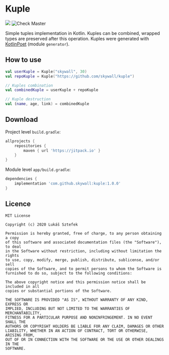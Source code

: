 # Kuple
[![](https://jitpack.io/v/skywall/kuple.svg)](https://jitpack.io/#skywall/kuple)
![Check Master](https://github.com/skywall/kuple/workflows/Check%20Master/badge.svg?branch=master)

Simple tuples implementation in Kotlin. Kuples can be combined, wrapped types are preserved after this operation. 
Kuples were generated with [KotlinPoet](https://square.github.io/kotlinpoet/) (module `generator`).

## How to use

```kotlin
val userKuple = Kuple("skywall", 30)
val repoKuple = Kuple("https://github.com/skywall/kuple")

// Kuples combination
val combinedKuple = userKuple + repoKuple

// Kuple destruction 
val (name, age, link) = combinedKuple
```

## Download

Project level `build.gradle`:
```groovy
allprojects {
    repositories {
        maven { url 'https://jitpack.io' }
    }
}
```

Module level `app/build.gradle`:
```groovy
dependencies {
    implementation 'com.github.skywall:kuple:1.0.0'
}
```

## Licence

```
MIT License

Copyright (c) 2020 Lukáš Sztefek

Permission is hereby granted, free of charge, to any person obtaining a copy
of this software and associated documentation files (the "Software"), to deal
in the Software without restriction, including without limitation the rights
to use, copy, modify, merge, publish, distribute, sublicense, and/or sell
copies of the Software, and to permit persons to whom the Software is
furnished to do so, subject to the following conditions:

The above copyright notice and this permission notice shall be included in all
copies or substantial portions of the Software.

THE SOFTWARE IS PROVIDED "AS IS", WITHOUT WARRANTY OF ANY KIND, EXPRESS OR
IMPLIED, INCLUDING BUT NOT LIMITED TO THE WARRANTIES OF MERCHANTABILITY,
FITNESS FOR A PARTICULAR PURPOSE AND NONINFRINGEMENT. IN NO EVENT SHALL THE
AUTHORS OR COPYRIGHT HOLDERS BE LIABLE FOR ANY CLAIM, DAMAGES OR OTHER
LIABILITY, WHETHER IN AN ACTION OF CONTRACT, TORT OR OTHERWISE, ARISING FROM,
OUT OF OR IN CONNECTION WITH THE SOFTWARE OR THE USE OR OTHER DEALINGS IN THE
SOFTWARE.
```
